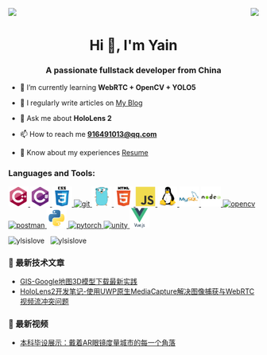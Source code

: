 <p align="left">
  <a href="https://count.getloli.com/"><img src="https://count.getloli.com/get/@:ylsislove"></a>
  <img src="https://weather-icon.journeyad.repl.co/@wuhan?v=1" align="right">
</p>

<h1 align="center">Hi 👋, I'm Yain</h1>
<h3 align="center">A passionate fullstack developer from China</h3>

- 🌱 I’m currently learning **WebRTC + OpenCV + YOLO5**

- 📝 I regularly write articles on [My Blog](https://ylsislove.github.io/)

- 💬 Ask me about **HoloLens 2**

- 📫 How to reach me **916491013@qq.com**

- 📄 Know about my experiences [Resume](https://github.com/ylsislove/make-a-little-progress-every-day/blob/master/Resume.md)

<!--
<h3 align="center">Connect with me:</h3>
<p align="center">
<a href="https://twitter.com/ylsislove" target="blank"><img align="center" src="https://cdn.jsdelivr.net/npm/simple-icons@3.0.1/icons/twitter.svg" alt="ylsislove" height="30" width="40" /></a>
<a href="https://kaggle.com/ylsislove" target="blank"><img align="center" src="https://cdn.jsdelivr.net/npm/simple-icons@3.0.1/icons/kaggle.svg" alt="ylsislove" height="30" width="40" /></a>
<a href="https://www.youtube.com/c/uc6sx0awxf7-xuqjykzq9hmw" target="blank"><img align="center" src="https://cdn.jsdelivr.net/npm/simple-icons@3.0.1/icons/youtube.svg" alt="uc6sx0awxf7-xuqjykzq9hmw" height="30" width="40" /></a>
</p>
-->

<h3 align="left">Languages and Tools:</h3>
<p align="left"> <a href="https://www.w3schools.com/cpp/" target="_blank"> <img src="https://raw.githubusercontent.com/devicons/devicon/master/icons/cplusplus/cplusplus-original.svg" alt="cplusplus" width="40" height="40"/> </a> <a href="https://www.w3schools.com/cs/" target="_blank"> <img src="https://raw.githubusercontent.com/devicons/devicon/master/icons/csharp/csharp-original.svg" alt="csharp" width="40" height="40"/> </a> <a href="https://www.w3schools.com/css/" target="_blank"> <img src="https://raw.githubusercontent.com/devicons/devicon/master/icons/css3/css3-original-wordmark.svg" alt="css3" width="40" height="40"/> </a> <a href="https://git-scm.com/" target="_blank"> <img src="https://www.vectorlogo.zone/logos/git-scm/git-scm-icon.svg" alt="git" width="40" height="40"/> </a> <a href="https://golang.org" target="_blank"> <img src="https://raw.githubusercontent.com/devicons/devicon/master/icons/go/go-original.svg" alt="go" width="40" height="40"/> </a> <a href="https://www.w3.org/html/" target="_blank"> <img src="https://raw.githubusercontent.com/devicons/devicon/master/icons/html5/html5-original-wordmark.svg" alt="html5" width="40" height="40"/> </a> <a href="https://developer.mozilla.org/en-US/docs/Web/JavaScript" target="_blank"> <img src="https://raw.githubusercontent.com/devicons/devicon/master/icons/javascript/javascript-original.svg" alt="javascript" width="40" height="40"/> </a> <a href="https://www.linux.org/" target="_blank"> <img src="https://raw.githubusercontent.com/devicons/devicon/master/icons/linux/linux-original.svg" alt="linux" width="40" height="40"/> </a> <a href="https://www.mysql.com/" target="_blank"> <img src="https://raw.githubusercontent.com/devicons/devicon/master/icons/mysql/mysql-original-wordmark.svg" alt="mysql" width="40" height="40"/> </a> <a href="https://nodejs.org" target="_blank"> <img src="https://raw.githubusercontent.com/devicons/devicon/master/icons/nodejs/nodejs-original-wordmark.svg" alt="nodejs" width="40" height="40"/> </a> <a href="https://opencv.org/" target="_blank"> <img src="https://www.vectorlogo.zone/logos/opencv/opencv-icon.svg" alt="opencv" width="40" height="40"/> </a> <a href="https://postman.com" target="_blank"> <img src="https://www.vectorlogo.zone/logos/getpostman/getpostman-icon.svg" alt="postman" width="40" height="40"/> </a> <a href="https://www.python.org" target="_blank"> <img src="https://raw.githubusercontent.com/devicons/devicon/master/icons/python/python-original.svg" alt="python" width="40" height="40"/> </a> <a href="https://pytorch.org/" target="_blank"> <img src="https://www.vectorlogo.zone/logos/pytorch/pytorch-icon.svg" alt="pytorch" width="40" height="40"/> </a> <a href="https://unity.com/" target="_blank"> <img src="https://www.vectorlogo.zone/logos/unity3d/unity3d-icon.svg" alt="unity" width="40" height="40"/> </a> <a href="https://vuejs.org/" target="_blank"> <img src="https://raw.githubusercontent.com/devicons/devicon/master/icons/vuejs/vuejs-original-wordmark.svg" alt="vuejs" width="40" height="40"/> </a> </p>

<p align="left">
  <img align="" width=48% src="https://github-readme-stats.vercel.app/api?username=ylsislove&count_private=true&show_icons=true&include_all_commits=true&theme=vue" alt="ylsislove" />&nbsp;&nbsp;
  <img align="" width=48% src="https://github-readme-streak-stats.herokuapp.com/?user=ylsislove&" alt="ylsislove" />
</p>

### 📝 最新技术文章
* [GIS-Google地图3D模型下载最新实践](https://github.com/ylsislove/make-a-little-progress-every-day/blob/master/2021/2021-07/2021-07-05/GIS-Google地图3D模型下载最新实践.md)
* [HoloLens2开发笔记-使用UWP原生MediaCapture解决图像捕获与WebRTC视频流冲突问题](https://github.com/ylsislove/make-a-little-progress-every-day/blob/master/2021/2021-05/2021-05-09/HoloLens2-使用UWP原生MediaCapture解决图像捕获与WebRTC视频流冲突问题.md)

### 🥽 最新视频
* [本科毕设展示：戴着AR眼镜度量城市的每一个角落](https://www.bilibili.com/video/BV1qN411o7Ev)
